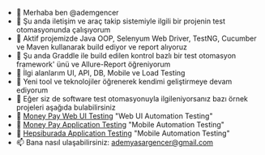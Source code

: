 - 👋 Merhaba ben @ademgencer
- 🌱 Şu anda iletişim ve araç takip sistemiyle ilgili bir projenin test otomasyonunda çalışıyorum
- 🔭 Aktif projemizde Java OOP, Selenyum Web Driver, TestNG, Cucumber ve Maven kullanarak build ediyor ve report alıyoruz
- 💞️ Şu anda Graddle ile build edilen kontrol bazlı bir test otomasyon framework' ünü ve Allure-Report öğreniyorum
- 👀 İlgi alanlarım UI, API, DB, Mobile ve Load Testing
- 🔭 Yeni tool ve teknolojiler öğrenerek kendimi geliştirmeye devam ediyorum
- 👯 Eğer siz de software test otomasyonuyla ilgileniyorsanız bazı örnek projeleri aşağıda bulabilirsiniz
- 🌱 [Money Pay Web UI Testing](https://github.com/ademgencer/MoneyPayWeb) "Web UI Automation Testing"
- 🌱 [Money Pay Application Testing](https://github.com/ademgencer/MoneyPay_WithAppium) "Mobile Automation Testing"
- 🌱 [Hepsiburada Application Testing]( https://github.com/ademgencer/AppiumTestWithCucumber) "Mobile Automation Testing"
- 📫 Bana nasıl ulaşabilirsiniz: ademyasargencer@gmail.com



